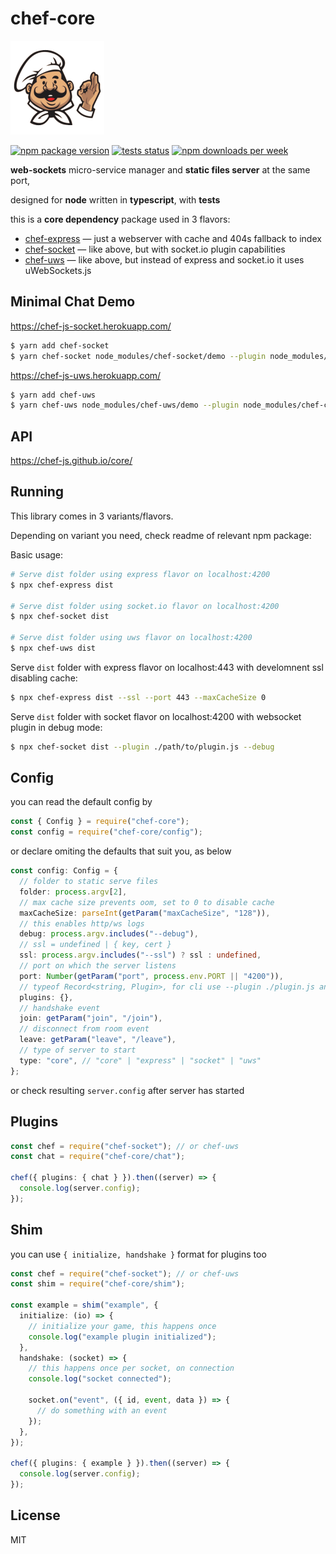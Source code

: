 # chef-core

<img style="max-width: 100%;" src="https://raw.githubusercontent.com/chef-js/express/main/chef.png" width="150" />

[<img src="https://badge.fury.io/js/chef-core.svg" alt="npm package version" />](https://badge.fury.io/js/chef-core) [<img src="https://circleci.com/gh/chef-js/core.svg?style=shield" alt="tests status" />](https://circleci.com/gh/chef-js/core) [<img src="https://img.shields.io/npm/dw/chef-core.svg?color=success" alt="npm downloads per week" />](https://www.npmts.com/package/chef-core)

**web-sockets** micro-service manager and **static files server** at the same port,

designed for **node** written in **typescript**, with **tests**

this is a **core dependency** package used in 3 flavors:

- [chef-express](https://npmjs.com/package/chef-express) — just a webserver with cache and 404s fallback to index
- [chef-socket](https://npmjs.com/package/chef-socket) — like above, but with socket.io plugin capabilities
- [chef-uws](https://npmjs.com/package/chef-uws) — like above, but instead of express and socket.io it uses uWebSockets.js

## Minimal Chat Demo

https://chef-js-socket.herokuapp.com/

```bash
$ yarn add chef-socket
$ yarn chef-socket node_modules/chef-socket/demo --plugin node_modules/chef-core/chat.js
```

https://chef-js-uws.herokuapp.com/

```bash
$ yarn add chef-uws
$ yarn chef-uws node_modules/chef-uws/demo --plugin node_modules/chef-core/chat.js
```

## API

https://chef-js.github.io/core/

## Running

This library comes in 3 variants/flavors.

Depending on variant you need, check readme of relevant npm package:

Basic usage:

```bash
# Serve dist folder using express flavor on localhost:4200
$ npx chef-express dist

# Serve dist folder using socket.io flavor on localhost:4200
$ npx chef-socket dist

# Serve dist folder using uws flavor on localhost:4200
$ npx chef-uws dist
```

Serve `dist` folder with express flavor on localhost:443 with develomnent ssl disabling cache:

```bash
$ npx chef-express dist --ssl --port 443 --maxCacheSize 0
```

Serve `dist` folder with socket flavor on localhost:4200 with websocket plugin in debug mode:

```bash
$ npx chef-socket dist --plugin ./path/to/plugin.js --debug
```

## Config

you can read the default config by

```ts
const { Config } = require("chef-core");
const config = require("chef-core/config");
```

or declare omiting the defaults that suit you, as below

```ts
const config: Config = {
  // folder to static serve files
  folder: process.argv[2],
  // max cache size prevents oom, set to 0 to disable cache
  maxCacheSize: parseInt(getParam("maxCacheSize", "128")),
  // this enables http/ws logs
  debug: process.argv.includes("--debug"),
  // ssl = undefined | { key, cert }
  ssl: process.argv.includes("--ssl") ? ssl : undefined,
  // port on which the server listens
  port: Number(getParam("port", process.env.PORT || "4200")),
  // typeof Record<string, Plugin>, for cli use --plugin ./plugin.js any x of times
  plugins: {},
  // handshake event
  join: getParam("join", "/join"),
  // disconnect from room event
  leave: getParam("leave", "/leave"),
  // type of server to start
  type: "core", // "core" | "express" | "socket" | "uws"
};
```

or check resulting `server.config` after server has started

## Plugins

```ts
const chef = require("chef-socket"); // or chef-uws
const chat = require("chef-core/chat");

chef({ plugins: { chat } }).then((server) => {
  console.log(server.config);
});
```

## Shim

you can use `{ initialize, handshake }` format for plugins too

```ts
const chef = require("chef-socket"); // or chef-uws
const shim = require("chef-core/shim");

const example = shim("example", {
  initialize: (io) => {
    // initialize your game, this happens once
    console.log("example plugin initialized");
  },
  handshake: (socket) => {
    // this happens once per socket, on connection
    console.log("socket connected");

    socket.on("event", ({ id, event, data }) => {
      // do something with an event
    });
  },
});

chef({ plugins: { example } }).then((server) => {
  console.log(server.config);
});
```

## License

MIT
